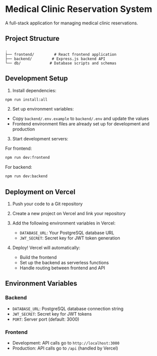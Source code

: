 # Medical Clinic Reservation System

A full-stack application for managing medical clinic reservations.

## Project Structure

```
.
├── frontend/         # React frontend application
├── backend/         # Express.js backend API
└── db/             # Database scripts and schemas
```

## Development Setup

1. Install dependencies:
```bash
npm run install:all
```

2. Set up environment variables:
- Copy `backend/.env.example` to `backend/.env` and update the values
- Frontend environment files are already set up for development and production

3. Start development servers:

For frontend:
```bash
npm run dev:frontend
```

For backend:
```bash
npm run dev:backend
```

## Deployment on Vercel

1. Push your code to a Git repository

2. Create a new project on Vercel and link your repository

3. Add the following environment variables in Vercel:
   - `DATABASE_URL`: Your PostgreSQL database URL
   - `JWT_SECRET`: Secret key for JWT token generation

4. Deploy! Vercel will automatically:
   - Build the frontend
   - Set up the backend as serverless functions
   - Handle routing between frontend and API

## Environment Variables

### Backend
- `DATABASE_URL`: PostgreSQL database connection string
- `JWT_SECRET`: Secret key for JWT tokens
- `PORT`: Server port (default: 3000)

### Frontend
- Development: API calls go to `http://localhost:3000`
- Production: API calls go to `/api` (handled by Vercel)
